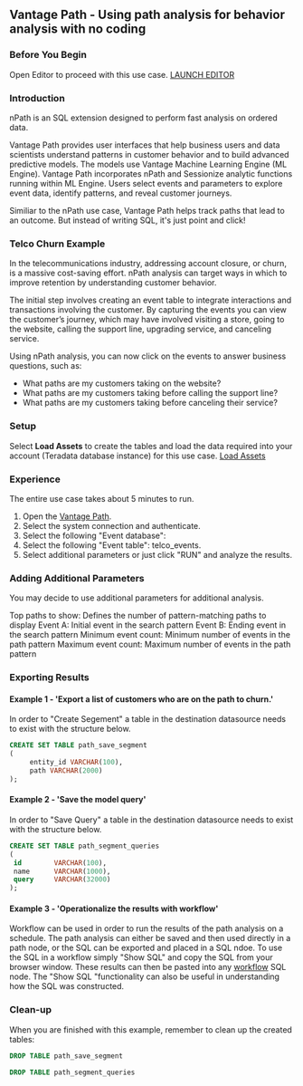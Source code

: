 ## Vantage Path - Using path analysis for behavior analysis with no coding

### Before You Begin

Open Editor to proceed with this use case.
[LAUNCH EDITOR](#data={"navigateTo":"editor"})

### Introduction

nPath is an SQL extension designed to perform fast analysis on ordered data.

Vantage Path provides user interfaces that help business users and data scientists understand patterns in customer behavior and to build advanced predictive models. The models use Vantage Machine Learning Engine (ML Engine). Vantage Path incorporates nPath and Sessionize analytic functions running within ML Engine. Users select events and parameters to explore event data, identify patterns, and reveal customer journeys.

Similiar to the nPath use case, Vantage Path helps track paths that lead to an outcome. But instead of writing SQL, it's just point and click!

### Telco Churn Example

In the telecommunications industry, addressing account closure, or churn, is a massive cost-saving effort. nPath analysis can target ways in which to improve retention by understanding customer behavior.

The initial step involves creating an event table to integrate interactions and transactions involving the customer. By capturing the events you can view the customer’s journey, which may have involved visiting a store, going to the website, calling the support line, upgrading service, and canceling service.

Using nPath analysis, you can now click on the events to answer business questions, such as:

- What paths are my customers taking on the website?
- What paths are my customers taking before calling the support line?
- What paths are my customers taking before canceling their service?

### Setup

Select **Load Assets** to create the tables and load the data required into your account (Teradata database instance) for this use case.
[Load Assets](#data={"id":"Telco"})

### Experience

The entire use case takes about 5 minutes to run.

1. Open the <a href="/path-analyzer">Vantage Path</a>.
2. Select the system connection and authenticate.
3. Select the following "Event database": 
4. Select the following "Event table": telco_events.
5. Select additional parameters or just click "RUN" and analyze the results.

### Adding Additional Parameters

You may decide to use additional parameters for additional analysis.

Top paths to show: Defines the number of pattern-matching paths to display
Event A: Initial event in the search pattern
Event B: Ending event in the search pattern
Minimum event count: Minimum number of events in the path pattern
Maximum event count: Maximum number of events in the path pattern

### Exporting Results

#### Example 1 - 'Export a list of customers who are on the path to churn.'

In order to "Create Segement" a table in the destination datasource needs to exist with the structure below. 


```sql
CREATE SET TABLE path_save_segment
(
     entity_id VARCHAR(100),
     path VARCHAR(2000)
);
```

#### Example 2 - 'Save the model query'

In order to "Save Query" a table in the destination datasource needs to exist with the structure below.


```sql
CREATE SET TABLE path_segment_queries
(
 id        VARCHAR(100),
 name      VARCHAR(1000),
 query     VARCHAR(32000)
);
```

#### Example 3 - 'Operationalize the results with workflow'

Workflow can be used in order to run the results of the path analysis on a schedule. The path analysis can either be saved and then used directly in a path node, or the SQL can be exported and placed in a SQL ndoe. To use the SQL in a workflow simply "Show SQL" and copy the SQL from your browser window. These results can then be pasted into any <a href="/workflow/">workflow</a> SQL node. The "Show SQL "functionality can also be useful in understanding how the SQL was constructed.

### Clean-up

When you are finished with this example, remember to clean up the created tables:

```sql
DROP TABLE path_save_segment
```

```sql
DROP TABLE path_segment_queries
```
